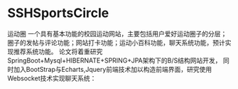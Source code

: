 # SSHSportsCircle
运动圈 
一个具有基本功能的校园运动网站，主要包括用户爱好运动圈子的分层；
圈子的发帖与评论功能；网站打卡功能；运动小百科功能，聊天系统功能，预计实现推荐系统功能。
论文将着重研究SpringBoot+Mysql+HIBERNATE+SPRING+JPA架构下的B/S结构网站开发，
同时加入BootStrap与Echarts,Jquery前端技术加以构造前端界面，研究使用Websocket技术实现聊天系统：
